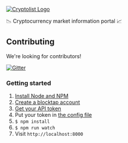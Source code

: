 [![Cryptolist Logo](/public/img/cryptolist.png)](https://www.cryptolist.com)

:chart_with_downwards_trend: Cryptocurrency market information portal :chart_with_upwards_trend:

## Contributing

We're looking for contributors! 

[![Gitter](https://img.shields.io/gitter/room/altangent/cryptolist.js.svg)](https://gitter.im/altangent/cryptolist)

### Getting started
1. [Install Node and NPM](https://nodejs.org/en/download/)
1. [Create a blocktap account](https://blocktap.io/)
1. [Get your API token](https://www.blocktap.io/account/tokens)
1. Put your token in [the config file](https://github.com/altangent/cryptolist/blob/master/config.json#L3)
1. `$ npm install`
1. `$ npm run watch`
1. Visit `http://localhost:8000`
